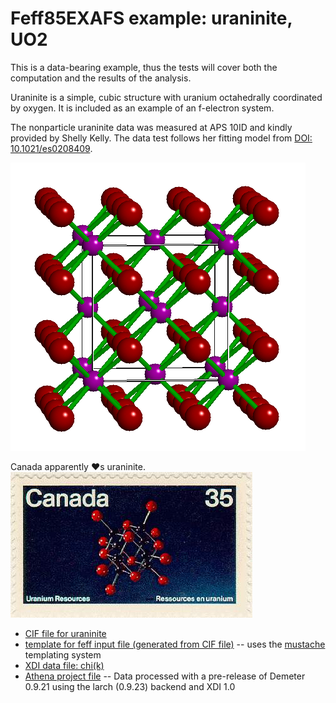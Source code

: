 # Feff85EXAFS example: uraninite, UO2

This is a data-bearing example, thus the tests will cover both the
computation and the results of the analysis.

Uraninite is a simple, cubic structure with uranium octahedrally
coordinated by oxygen.  It is included as an example of an f-electron
system.

The nonparticle uraninite data was measured at APS 10ID and kindly
provided by Shelly Kelly.  The data test follows her fitting model
from [DOI: 10.1021/es0208409](https://doi.org/10.1021/es0208409).


![Ball and stick figure of uraninite](uraninite.gif)


Canada apparently &hearts;s uraninite.
![Canada &#9829; uraninite!](stamp.jpg)


* [CIF file for uraninite](UO2.cif)
* [template for feff input file (generated from CIF file)](UO2.mustache) -- uses the [mustache](http://mustache.github.io/) templating system
* [XDI data file: chi(k)](UO2.chik)
* [Athena project file](UO2.prj) -- Data processed with a pre-release of Demeter 0.9.21 using the larch (0.9.23) backend and XDI 1.0

